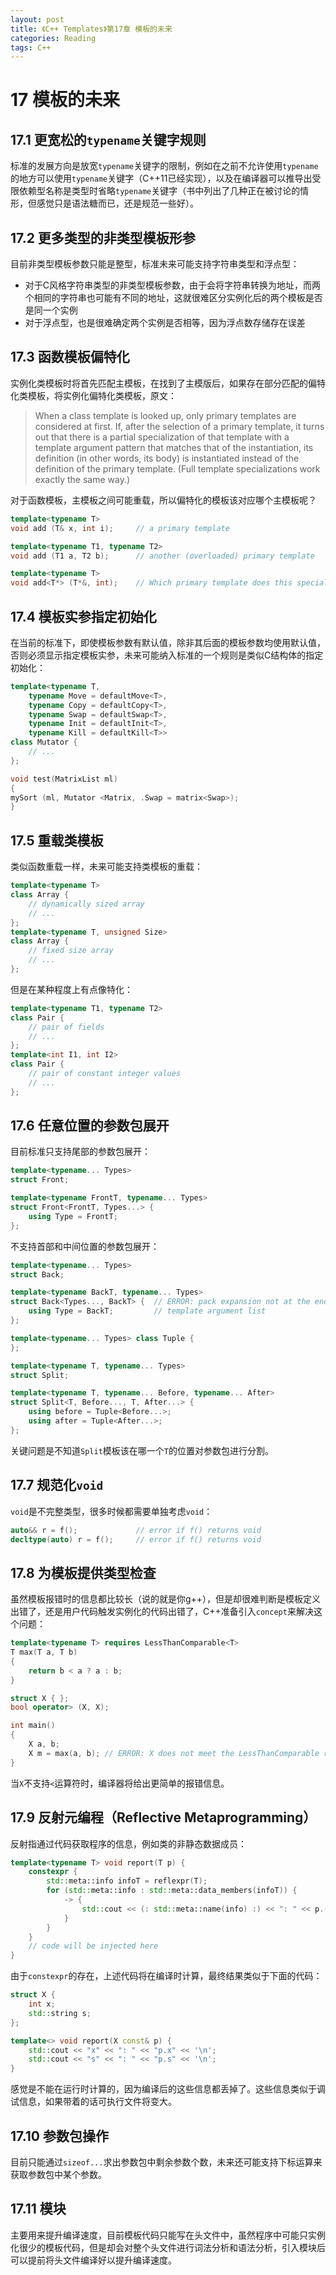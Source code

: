 ```yaml
---
layout: post
title: 《C++ Templates》第17章 模板的未来
categories: Reading
tags: C++
---
```


# 17 模板的未来

## 17.1 更宽松的`typename`关键字规则

标准的发展方向是放宽`typename`关键字的限制，例如在之前不允许使用`typename`的地方可以使用`typename`关键字（C++11已经实现），以及在编译器可以推导出受限依赖型名称是类型时省略`typename`关键字（书中列出了几种正在被讨论的情形，但感觉只是语法糖而已，还是规范一些好）。

## 17.2 更多类型的非类型模板形参

目前非类型模板参数只能是整型，标准未来可能支持字符串类型和浮点型：

- 对于C风格字符串类型的非类型模板参数，由于会将字符串转换为地址，而两个相同的字符串也可能有不同的地址，这就很难区分实例化后的两个模板是否是同一个实例
- 对于浮点型，也是很难确定两个实例是否相等，因为浮点数存储存在误差

## 17.3 函数模板偏特化

实例化类模板时将首先匹配主模板，在找到了主模版后，如果存在部分匹配的偏特化类模板，将实例化偏特化类模板，原文：

>When a class template is looked up, only primary templates are considered at first. If, after the selection of a primary template, it turns out that there is a partial specialization of that template with a template argument pattern that matches that of the instantiation, its definition (in other words, its body) is instantiated instead of the definition of the primary template. (Full template specializations work exactly the same way.)

对于函数模板，主模板之间可能重载，所以偏特化的模板该对应哪个主模板呢？

```cpp
template<typename T>
void add (T& x, int i);     // a primary template

template<typename T1, typename T2>
void add (T1 a, T2 b);      // another (overloaded) primary template

template<typename T>
void add<T*> (T*&, int);    // Which primary template does this specialize?
```

## 17.4 模板实参指定初始化

在当前的标准下，即使模板参数有默认值，除非其后面的模板参数均使用默认值，否则必须显示指定模板实参，未来可能纳入标准的一个规则是类似C结构体的指定初始化：

```cpp
template<typename T,
    typename Move = defaultMove<T>,
    typename Copy = defaultCopy<T>,
    typename Swap = defaultSwap<T>,
    typename Init = defaultInit<T>,
    typename Kill = defaultKill<T>>
class Mutator {
    // ...
};

void test(MatrixList ml)
{
mySort (ml, Mutator <Matrix, .Swap = matrix<Swap>);
}
```

## 17.5 重载类模板

类似函数重载一样，未来可能支持类模板的重载：

```cpp
template<typename T>
class Array {
    // dynamically sized array
    // ...
};
template<typename T, unsigned Size>
class Array {
    // fixed size array
    // ...
};
```

但是在某种程度上有点像特化：

```cpp
template<typename T1, typename T2>
class Pair {
    // pair of fields
    // ...
};
template<int I1, int I2>
class Pair {
    // pair of constant integer values
    // ...
};
```

## 17.6 任意位置的参数包展开

目前标准只支持尾部的参数包展开：

```cpp
template<typename... Types>
struct Front;

template<typename FrontT, typename... Types>
struct Front<FrontT, Types...> {
    using Type = FrontT;
};
```

不支持首部和中间位置的参数包展开：

```cpp
template<typename... Types>
struct Back;

template<typename BackT, typename... Types>
struct Back<Types..., BackT> {  // ERROR: pack expansion not at the end of
    using Type = BackT;         // template argument list
};

template<typename... Types> class Tuple {
};

template<typename T, typename... Types>
struct Split;

template<typename T, typename... Before, typename... After>
struct Split<T, Before..., T, After...> {
    using before = Tuple<Before...>;
    using after = Tuple<After...>;
};
```

关键问题是不知道`Split`模板该在哪一个`T`的位置对参数包进行分割。

## 17.7 规范化`void`

`void`是不完整类型，很多时候都需要单独考虑`void`：

```cpp
auto&& r = f();             // error if f() returns void
decltype(auto) r = f();     // error if f() returns void
```

## 17.8 为模板提供类型检查

虽然模板报错时的信息都比较长（说的就是你g++），但是却很难判断是模板定义出错了，还是用户代码触发实例化的代码出错了，C++准备引入`concept`来解决这个问题：

```cpp
template<typename T> requires LessThanComparable<T>
T max(T a, T b)
{
    return b < a ? a : b;
}

struct X { };
bool operator> (X, X);

int main()
{
    X a, b;
    X m = max(a, b); // ERROR: X does not meet the LessThanComparable requirement
}
```

当`X`不支持`<`运算符时，编译器将给出更简单的报错信息。

## 17.9 反射元编程（Reflective Metaprogramming）

反射指通过代码获取程序的信息，例如类的非静态数据成员：

```cpp
template<typename T> void report(T p) {
    constexpr {
        std::meta::info infoT = reflexpr(T);
        for (std::meta::info : std::meta::data_members(infoT)) {
            -> {
                std::cout << (: std::meta::name(info) :) << ": " << p.(.info.) << '\n';
            }
        }
    }
    // code will be injected here
}
```

由于`constexpr`的存在，上述代码将在编译时计算，最终结果类似于下面的代码：

```cpp
struct X {
    int x;
    std::string s;
};

template<> void report(X const& p) {
    std::cout << "x" << ": " << "p.x" << '\n';
    std::cout << "s" << ": " << "p.s" << '\n';
}
```

感觉是不能在运行时计算的，因为编译后的这些信息都丢掉了。这些信息类似于调试信息，如果带着的话可执行文件将变大。

## 17.10 参数包操作

目前只能通过`sizeof...`求出参数包中剩余参数个数，未来还可能支持下标运算来获取参数包中某个参数。

## 17.11 模块

主要用来提升编译速度，目前模板代码只能写在头文件中，虽然程序中可能只实例化很少的模板代码，但是却会对整个头文件进行词法分析和语法分析，引入模块后可以提前将头文件编译好以提升编译速度。
